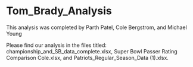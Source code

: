 # Tom_Brady_Analysis

This analysis was completed by Parth Patel, Cole Bergstrom, and Michael Young

Please find our analysis in the files titled: championship_and_SB_data_complete.xlsx, Super Bowl Passer Rating Comparison Cole.xlsx, and Patriots_Regular_Season_Data (1).xlsx.
